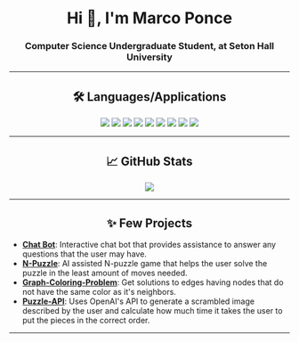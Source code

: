 <h1 align="center">Hi 👋, I'm Marco Ponce</h1>
<h3 align="center">Computer Science Undergraduate Student, at Seton Hall University</h3>

---

<h2 align="center"> 🛠️ Languages/Applications </h2>

<p align="center">
  <img src="https://img.shields.io/badge/Code-Racket-informational?style=for-the-badge&logo=racket&color=maroon" />
  <img src="https://img.shields.io/badge/Code-Java-informational?style=for-the-badge&logo=java&color=orange" />
  <img src="https://img.shields.io/badge/Code-Python-informational?style=for-the-badge&logo=python&color=darkblue" />
  <img src="https://img.shields.io/badge/Code-Lua-informational?style=for-the-badge&logo=lua&color=skyblue" />
  <img src="https://img.shields.io/badge/Tools-API-informational?style=for-the-badge&logo=api&color=lightgray" />
  <img src="https://img.shields.io/badge/Tools-AWS-informational?style=for-the-badge&logo=amazonaws&color=purple" />
  <img src="https://img.shields.io/badge/Tools-Azure-informational?style=for-the-badge&logo=microsoftazure&color=teal" />
  <img src="https://img.shields.io/badge/OS-Linux-informational?style=for-the-badge&logo=linux&color=black" />
  <img src="https://img.shields.io/badge/OS-Windows 10/11-informational?style=for-the-badge&logo=windows&color=blue" />
</p>

---

<h2 align="center"> 📈 GitHub Stats</h2>

<p align="center">
  <img src="https://github-readme-stats-o2b8-poncema4s-projects.vercel.app/api/top-langs/?username=poncema4&theme=tokyonight&count-private=true"/>
</p>

---

<h2 align="center">✨ Few Projects</h2>

- **[Chat Bot](https://github.com/poncema4/Chat-Bot)**: Interactive chat bot that provides assistance to answer any questions that the user may have.
- **[N-Puzzle](https://github.com/poncema4/N-Puzzle)**: AI assisted N-puzzle game that helps the user solve the puzzle in the least amount of moves needed.
- **[Graph-Coloring-Problem](https://github.com/poncema4/Graph-Coloring-Problem)**: Get solutions to edges having nodes that do not have the same color as it's neighbors.
- **[Puzzle-API](https://github.com/poncema4/Puzzle-API)**: Uses OpenAI's API to generate a scrambled image described by the user and calculate how much time it takes the user to put the pieces in the correct order.
---
